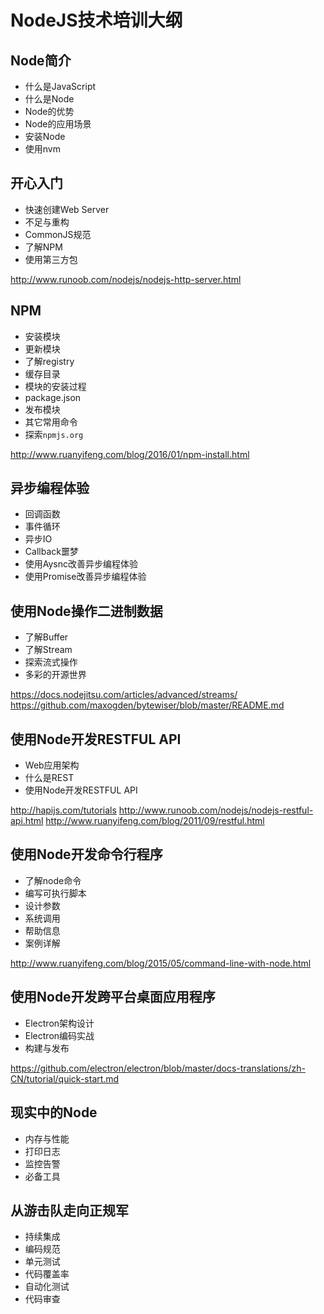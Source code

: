 # NodeJS技术培训大纲

## Node简介

- 什么是JavaScript
- 什么是Node
- Node的优势
- Node的应用场景
- 安装Node
- 使用nvm

## 开心入门

- 快速创建Web Server
- 不足与重构
- CommonJS规范
- 了解NPM
- 使用第三方包

http://www.runoob.com/nodejs/nodejs-http-server.html

## NPM

- 安装模块
- 更新模块
- 了解registry
- 缓存目录
- 模块的安装过程
- package.json
- 发布模块
- 其它常用命令
- 探索`npmjs.org`

http://www.ruanyifeng.com/blog/2016/01/npm-install.html

## 异步编程体验

- 回调函数
- 事件循环
- 异步IO
- Callback噩梦
- 使用Aysnc改善异步编程体验
- 使用Promise改善异步编程体验

## 使用Node操作二进制数据

- 了解Buffer
- 了解Stream
- 探索流式操作
- 多彩的开源世界

https://docs.nodejitsu.com/articles/advanced/streams/
https://github.com/maxogden/bytewiser/blob/master/README.md

## 使用Node开发RESTFUL API

- Web应用架构
- 什么是REST
- 使用Node开发RESTFUL API

http://hapijs.com/tutorials
http://www.runoob.com/nodejs/nodejs-restful-api.html
http://www.ruanyifeng.com/blog/2011/09/restful.html

## 使用Node开发命令行程序

- 了解node命令
- 编写可执行脚本
- 设计参数
- 系统调用
- 帮助信息
- 案例详解

http://www.ruanyifeng.com/blog/2015/05/command-line-with-node.html

## 使用Node开发跨平台桌面应用程序

- Electron架构设计
- Electron编码实战
- 构建与发布

https://github.com/electron/electron/blob/master/docs-translations/zh-CN/tutorial/quick-start.md

## 现实中的Node

- 内存与性能
- 打印日志
- 监控告警
- 必备工具

## 从游击队走向正规军

- 持续集成
- 编码规范
- 单元测试
- 代码覆盖率
- 自动化测试
- 代码审查
